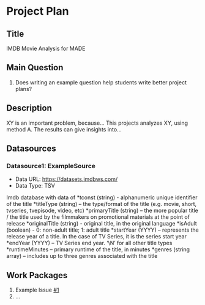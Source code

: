 # Project Plan

## Title
<!-- Give your project a short title. -->
IMDB Movie Analysis for MADE

## Main Question

<!-- Think about one main question you want to answer based on the data. -->
1. Does writing an example question help students write better project plans?

## Description

<!-- Describe your data science project in max. 200 words. Consider writing about why and how you attempt it. -->
XY is an important problem, because... This projects analyzes XY, using method A. The results can give insights into...

## Datasources

<!-- Describe each datasources you plan to use in a section. Use the prefic "DatasourceX" where X is the id of the datasource. -->

### Datasource1: ExampleSource
* Data URL: https://datasets.imdbws.com/
* Data Type: TSV

Imdb database with data of
*tconst (string) - alphanumeric unique identifier of the title
*titleType (string) – the type/format of the title (e.g. movie, short, tvseries, tvepisode, video, etc)
*primaryTitle (string) – the more popular title / the title used by the filmmakers on promotional materials at the point of release
*originalTitle (string) - original title, in the original language
*isAdult (boolean) - 0: non-adult title; 1: adult title
*startYear (YYYY) – represents the release year of a title. In the case of TV Series, it is the series start year
*endYear (YYYY) – TV Series end year. ‘\N’ for all other title types
*runtimeMinutes – primary runtime of the title, in minutes
*genres (string array) – includes up to three genres associated with the title

## Work Packages

<!-- List of work packages ordered sequentially, each pointing to an issue with more details. -->

1. Example Issue [#1][i1]
2. ...

[i1]: https://github.com/jvalue/made-template/issues/1
